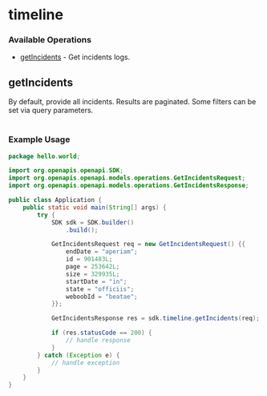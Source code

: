 # timeline

### Available Operations

* [getIncidents](#getincidents) - Get incidents logs.

## getIncidents

By default, provide all incidents. Results are paginated. Some filters can be set via query parameters.<br><br>

### Example Usage

```java
package hello.world;

import org.openapis.openapi.SDK;
import org.openapis.openapi.models.operations.GetIncidentsRequest;
import org.openapis.openapi.models.operations.GetIncidentsResponse;

public class Application {
    public static void main(String[] args) {
        try {
            SDK sdk = SDK.builder()
                .build();

            GetIncidentsRequest req = new GetIncidentsRequest() {{
                endDate = "aperiam";
                id = 901483L;
                page = 253642L;
                size = 329935L;
                startDate = "in";
                state = "officiis";
                weboobId = "beatae";
            }};            

            GetIncidentsResponse res = sdk.timeline.getIncidents(req);

            if (res.statusCode == 200) {
                // handle response
            }
        } catch (Exception e) {
            // handle exception
        }
    }
}
```
